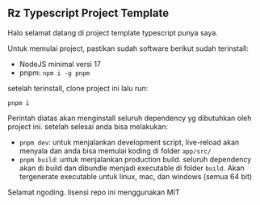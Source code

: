 ## Rz Typescript Project Template

Halo selamat datang di project template typescript punya saya.

Untuk memulai project, pastikan sudah software  berikut sudah terinstall:

 - NodeJS minimal versi 17
 - pnpm: `npm i -g pnpm`

setelah terinstall, clone project ini lalu run:


`pnpm i`

Perintah diatas akan menginstall seluruh dependency yg dibutuhkan oleh project ini. setelah selesai anda bisa melakukan:


 - `pnpm dev`: untuk menjalankan development script, live-reload akan menyala dan anda bisa memulai koding di folder `app/src/`
 - `pnpm build`: untuk menjalankan production build. seluruh dependency akan di build dan dibundle menjadi executable di folder `build`. Akan tergenerate executable untuk linux, mac, dan windows (semua 64 bit)


Selamat ngoding.
lisensi repo ini menggunakan MIT
